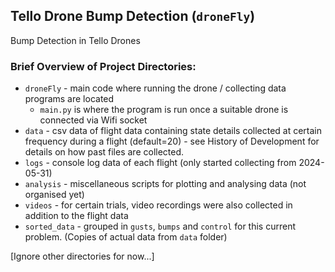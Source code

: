 ## Tello Drone Bump Detection (`droneFly`)

Bump Detection in Tello Drones

### Brief Overview of Project Directories:
- `droneFly` - main code where running the drone / collecting data programs are located
  - `main.py` is where the program is run once a suitable drone is connected via Wifi socket
- `data` - csv data of flight data containing state details collected at certain frequency during a flight (default=20) - see History of Development for details on how past files are collected.
- `logs` - console log data of each flight (only started collecting from 2024-05-31)
- `analysis` - miscellaneous scripts for plotting and analysing data (not organised yet)
- `videos` - for certain trials, video recordings were also collected in addition to the flight data
- `sorted_data` - grouped in `gusts`, `bumps` and `control` for this current problem. (Copies of actual data from `data` folder)

[Ignore other directories for now...]